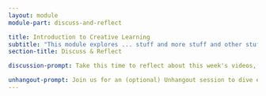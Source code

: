 ```yaml
---
layout: module
module-part: discuss-and-reflect

title: Introduction to Creative Learning
subtitle: "This module explores ... stuff and more stuff and other stuff"
section-title: Discuss & Reflect

discussion-prompt: Take this time to reflect about this week's videos, activities, and readings - go to the forums to write you refelctions, see what others are saying and comment on their posts.

unhangout-prompt: Join us for an (optional) Unhangout session to dive even deeper. Go to the Live Event page to get all details.
---
```

